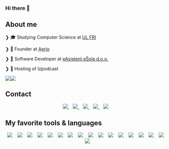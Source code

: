 ### Hi there 👋

## About me

❯ 🎓 Studying Computer Science at [UL FRI](https://fri.uni-lj.si/sl)

❯ 💼 Founder at [Aerio](https://aerio.tech/)

❯ 💼 Software Developer at [eAsistent eŠola d.o.o.](https://easistent.com/)

❯ 🎤 Hosting of Izpodcast

<div style="display: flex; flex-direction: row;">
    <img src="https://github-readme-stats.vercel.app/api?username=aikenahac&show_icons=true&theme=onedark" />
    <img src="https://github-readme-stats.vercel.app/api/top-langs/?username=aikenahac&hide_progress=true" />
</div>

## Contact

<p align='center'>
    <a href="https://www.linkedin.com/in/aahac/">
        <img src="https://img.shields.io/badge/LinkedIn-0077B5?style=for-the-badge&logo=linkedin&logoColor=white" />
    </a>&nbsp;&nbsp;
    <a href="https://www.instagram.com/ahacaiken/">
        <img src="https://img.shields.io/badge/Instagram-E4405F?style=for-the-badge&logo=instagram&logoColor=white" />
    </a>&nbsp;&nbsp;
    <a href="https://twitter.com/aikenahac">
        <img src="https://img.shields.io/badge/Twitter-1DA1F2?style=for-the-badge&logo=twitter&logoColor=white" />
    </a>&nbsp;&nbsp;
    <a href="https://www.tiktok.com/@ahacaiken">
        <img src="https://img.shields.io/badge/TikTok-000000?style=for-the-badge&logo=tiktok&logoColor=white" />
    </a>&nbsp;&nbsp;
    <a href="https://aikenahac.com/">
        <img src="https://img.shields.io/badge/website-000000?style=for-the-badge&logo=About.me&logoColor=white" />
    </a>
</p>

## My favorite tools & languages

<p align='center'>
    <img src="https://img.shields.io/badge/TypeScript-007ACC?style=for-the-badge&logo=typescript&logoColor=white" />
    &nbsp;&nbsp;
    <img src="https://img.shields.io/badge/Dart-0175C2?style=for-the-badge&logo=dart&logoColor=white" />
    &nbsp;&nbsp;
    <img src="https://img.shields.io/badge/Rust-000000?style=for-the-badge&logo=rust&logoColor=white" />
    &nbsp;&nbsp;
    <img src="https://img.shields.io/badge/Go-00ADD8?style=for-the-badge&logo=go&logoColor=white" />
    &nbsp;&nbsp;
    <img src="https://img.shields.io/badge/PostgreSQL-316192?style=for-the-badge&logo=postgresql&logoColor=white" />
    &nbsp;&nbsp;
    <img src="https://img.shields.io/badge/Prisma-3982CE?style=for-the-badge&logo=Prisma&logoColor=white" />
    &nbsp;&nbsp;
    <img src="https://img.shields.io/badge/Flutter-02569B?style=for-the-badge&logo=flutter&logoColor=white" />
    &nbsp;&nbsp;
    <img src="https://img.shields.io/badge/Node.js-339933?style=for-the-badge&logo=nodedotjs&logoColor=white" />
    &nbsp;&nbsp;
    <img src="https://img.shields.io/badge/React-20232A?style=for-the-badge&logo=react&logoColor=61DAFB" />
    &nbsp;&nbsp;
    <img src="https://img.shields.io/badge/GraphQl-E10098?style=for-the-badge&logo=graphql&logoColor=white" />
    &nbsp;&nbsp;
    <img src="https://img.shields.io/badge/nestjs-E0234E?style=for-the-badge&logo=nestjs&logoColor=white" />
    &nbsp;&nbsp;
    <img src="https://img.shields.io/badge/Figma-F24E1E?style=for-the-badge&logo=figma&logoColor=white" />
    &nbsp;&nbsp;
    <img src="https://img.shields.io/badge/Socket.io-010101?&style=for-the-badge&logo=Socket.io&logoColor=white" />
    &nbsp;&nbsp;
    <img src="https://img.shields.io/badge/Docker-2CA5E0?style=for-the-badge&logo=docker&logoColor=white" />
    &nbsp;&nbsp;
    <img src="https://img.shields.io/badge/strapi-2e7eea?style=for-the-badge&logo=strapi&logoColor=white" />
    &nbsp;&nbsp;
    <img src="https://img.shields.io/badge/Git-F05032?style=for-the-badge&logo=git&logoColor=white" />
    &nbsp;&nbsp;
    <img src="https://img.shields.io/badge/Visual_Studio_Code-0078D4?style=for-the-badge&logo=visual%20studio%20code&logoColor=white" />
</p>
